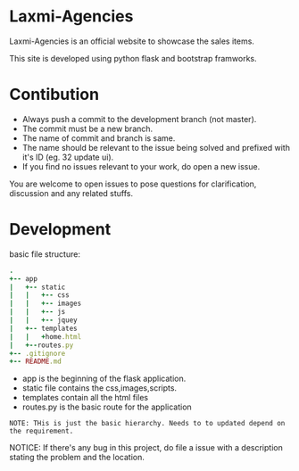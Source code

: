 # Laxmi-Agencies

Laxmi-Agencies is an official website to showcase the sales items.

This site is developed using python flask and bootstrap framworks.

# Contibution

* Always push a commit to the development branch (not master).
* The commit must be a new branch.
* The name of commit and branch is same.
* The name should be relevant to the issue being solved and prefixed with it's ID (eg. 32 update ui).
* If you find no issues relevant to your work, do open a new issue.

You are welcome to open issues to pose questions for clarification, discussion and any related stuffs.

# Development

basic file structure:
``` ruby
.
+-- app
|   +-- static
|   |   +-- css
|   |   +-- images
|   |   +-- js
|   |   +-- jquey
|   +-- templates
|   |   +home.html
|   +--routes.py
+-- .gitignore
+-- README.md
```
* app is the beginning of the flask application.
* static file contains the css,images,scripts.
* templates contain all the html files
* routes.py is the basic route for the application

`NOTE: THis is just the basic hierarchy. Needs to to updated depend on the requirement.`

NOTICE: If there's any bug in this project, do file a issue with a description stating the problem and the location.



